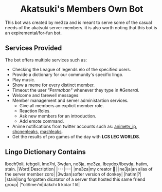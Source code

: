 <h1 align="center"><strong>Akatsuki's Members Own Bot</strong></h1>

This bot was created by me3za and is meant to serve some of the casual needs of the akatsuki server members. it is also worth noting that this bot is an expiremental/for-fun bot.

## **Services Provided**

The bot offers multiple services such as:

- Checking the League of legends elo of the specified users.
- Provide a dictionary for our community's specific lingo.
- Play music.
- Show a meme for every distinct member.
- Timeout the user _"Permaban"_ whenever they type in _#General_.
- Welcome and farewell messages
- Member management and server administartion services.
  - Give all members an explicit member role.
  - Reaction Roles.
  - Ask new members for an introduction.
  - Add emote command.
- Anime notifications from twitter accounts such as: [animetv_jp](https://twitter.com/animetv_jp), [shonenleaks](https://twitter.com/shonenleaks), [mashleaks](https://twitter.com/mashleaks).
- Get the results of pro games of the day with **LCS LEC WORLDS**.

## **Lingo Dictionary Contains**

lbech9oli, tebgoli, lme7ni, 3wdan, ne3ja, me3za, lbeydox/lbeyda, hatim, stain.
|Word|Description|
|---|---|
|me3za|my creator 🥺|
|ne3ja|an alias of the server member zoro|
|3wdan|softer version of donkey|
|hatim|?|
|stain|long forgotten dicatator of a server that hosted this same friend group|
|\*oli/lme7ni|dakchi li kidar f lil|
